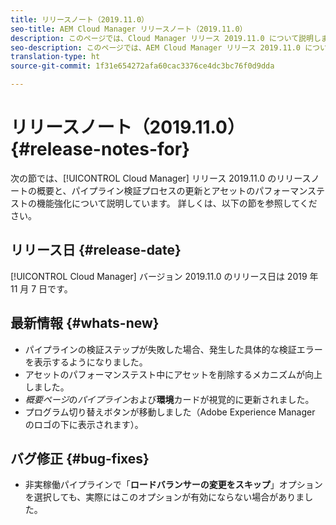 ```yaml
---
title: リリースノート（2019.11.0）
seo-title: AEM Cloud Manager リリースノート（2019.11.0）
description: このページでは、Cloud Manager リリース 2019.11.0 について説明します。
seo-description: このページでは、AEM Cloud Manager リリース 2019.11.0 について説明します。
translation-type: ht
source-git-commit: 1f31e654272afa60cac3376ce4dc3bc76f0d9dda

---
```


# リリースノート（2019.11.0） {#release-notes-for}

次の節では、[!UICONTROL Cloud Manager] リリース 2019.11.0 のリリースノートの概要と、パイプライン検証プロセスの更新とアセットのパフォーマンステストの機能強化について説明しています。
詳しくは、以下の節を参照してください。

## リリース日 {#release-date}

[!UICONTROL Cloud Manager] バージョン 2019.11.0 のリリース日は 2019 年 11 月 7 日です。

## 最新情報 {#whats-new}

* パイプラインの検証ステップが失敗した場合、発生した具体的な検証エラーを表示するようになりました。
* アセットのパフォーマンステスト中にアセットを削除するメカニズムが向上しました。
* *概要ページ*&#x200B;の&#x200B;*パイプライン*&#x200B;および&#x200B;**環境**&#x200B;カードが視覚的に更新されました。
* プログラム切り替えボタンが移動しました（Adobe Experience Manager のロゴの下に表示されます）。

## バグ修正 {#bug-fixes}

* 非実稼働パイプラインで「**ロードバランサーの変更をスキップ**」オプションを選択しても、実際にはこのオプションが有効にならない場合がありました。
